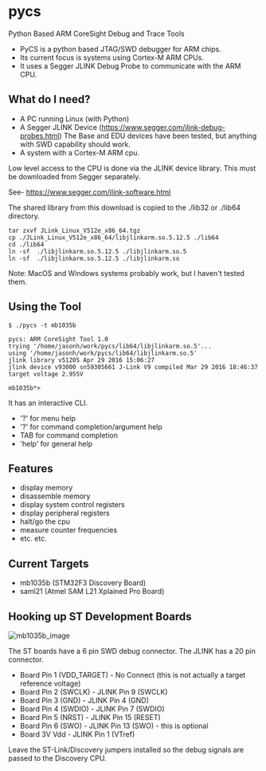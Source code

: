 # pycs
Python Based ARM CoreSight Debug and Trace Tools

 * PyCS is a python based JTAG/SWD debugger for ARM chips.
 * Its current focus is systems using Cortex-M ARM CPUs.
 * It uses a Segger JLINK Debug Probe to communicate with the ARM CPU. 

## What do I need?
 * A PC running Linux (with Python)
 * A Segger JLINK Device (https://www.segger.com/jlink-debug-probes.html) The Base and EDU devices have been tested, but anything with SWD capability should work.
 * A system with a Cortex-M ARM cpu.

Low level access to the CPU is done via the JLINK device library. This must be downloaded from Segger separately.

See- https://www.segger.com/jlink-software.html

The shared library from this download is copied to the ./lib32 or ./lib64 directory.

    tar zxvf JLink_Linux_V512e_x86_64.tgz
    cp ./JLink_Linux_V512e_x86_64/libjlinkarm.so.5.12.5 ./lib64
    cd ./lib64
    ln -sf  ./libjlinkarm.so.5.12.5 ./libjlinkarm.so.5
    ln -sf  ./libjlinkarm.so.5.12.5 ./libjlinkarm.so

Note: MacOS and Windows systems probably work, but I haven't tested them.

## Using the Tool

    $ ./pycs -t mb1035b
    
    pycs: ARM CoreSight Tool 1.0
    trying '/home/jasonh/work/pycs/lib64/libjlinkarm.so.5'...
    using '/home/jasonh/work/pycs/lib64/libjlinkarm.so.5'
    jlink library v51205 Apr 29 2016 15:06:27
    jlink device v93000 sn59305661 J-Link V9 compiled Mar 29 2016 18:46:37
    target voltage 2.955V
    
    mb1035b*> 


It has an interactive CLI.
 * '?' for menu help
 * '?' for command completion/argument help
 * TAB for command completion
 * 'help' for general help

## Features
 * display memory
 * disassemble memory
 * display system control registers
 * display peripheral registers
 * halt/go the cpu
 * measure counter frequencies
 * etc. etc.

## Current Targets
 * mb1035b (STM32F3 Discovery Board)
 * saml21 (Atmel SAM L21 Xplained Pro Board)

## Hooking up ST Development Boards

![mb1035b_image](https://github.com/deadsy/pycs/blob/master/pics/mb1035b.jpg "mb1035b_image")

The ST boards have a 6 pin SWD debug connector.
The JLINK has a 20 pin connector.

 * Board Pin 1 (VDD_TARGET) - No Connect (this is not actually a target reference voltage)
 * Board Pin 2 (SWCLK) - JLINK Pin 9 (SWCLK)
 * Board Pin 3 (GND) - JLINK Pin 4 (GND)
 * Board Pin 4 (SWDIO) - JLINK Pin 7 (SWDIO)
 * Board Pin 5 (NRST) - JLINK Pin 15 (RESET)
 * Board Pin 6 (SWO) - JLINK Pin 13 (SWO) - this is optional
 * Board 3V Vdd - JLINK Pin 1 (VTref)

Leave the ST-Link/Discovery jumpers installed so the debug signals are passed to the Discovery CPU.








